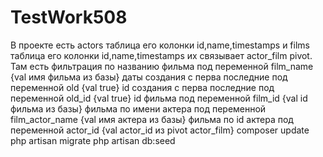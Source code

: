 # TestWork508
В проекте есть actors таблица его колонки id,name,timestamps и films таблица его колонки id,name,timestamps их связывает actor_film pivot.
Там есть фильтрация 
по названию фильма под переменной film_name {val имя фильма из базы}
даты создания с перва последние под переменной old {val true}
 id создания с перва последние под переменной old_id {val true}
 id фильма под переменной film_id {val id фильма из базы}
 фильма по имени актера под переменной film_actor_name {val имя актера из базы}
 фильма по id актера под переменной actor_id {val actor_id из pivot actor_film}
composer update
php artisan migrate
php artisan db:seed

